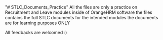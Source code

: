 "# STLC_Documents_Practice" 
All the files are only a practice on Recruitment and Leave modules inside of OrangeHRM software
the files contains the full STLC documents for the intended modules
the documents are for learning purposes ONLY

All feedbacks are welcomed :)
